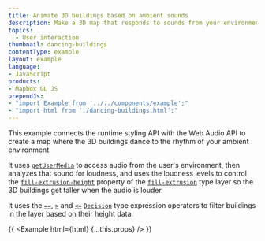 ```yaml
---
title: Animate 3D buildings based on ambient sounds
description: Make a 3D map that responds to sounds from your environment.
topics:
  - User interaction
thumbnail: dancing-buildings
contentType: example
layout: example
language:
- JavaScript
products:
- Mapbox GL JS
prependJs:
- "import Example from '../../components/example';"
- "import html from './dancing-buildings.html';"
---
```


This example connects the runtime styling API with the Web Audio API to create a map where the 3D buildings dance to the rhythm of your ambient environment.

It uses [`getUserMedia`](https://developer.mozilla.org/en-US/docs/Web/API/MediaDevices/getUserMedia) to access audio from the user's environment, then analyzes that sound for loudness, and uses the loudness levels to control the [`fill-extrusion-height`](/mapbox-gl-js/style-spec/layers/?size=n_10_n#paint-fill-extrusion-fill-extrusion-height) property of the [`fill-extrusion`](/mapbox-gl-js/style-spec/layers/#fill-extrusion) type layer so the 3D buildings get taller when the audio is louder.

It uses the [`==`](/mapbox-gl-js/style-spec/expressions/#==), [`>`](/mapbox-gl-js/style-spec/expressions/#%3E) and [`<=`](/mapbox-gl-js/style-spec/expressions/#%3C=) [`Decision`](/mapbox-gl-js/style-spec/expressions/#decision) type expression operators to filter buildings in the layer based on their height data.

{{ <Example html={html} {...this.props} /> }}
